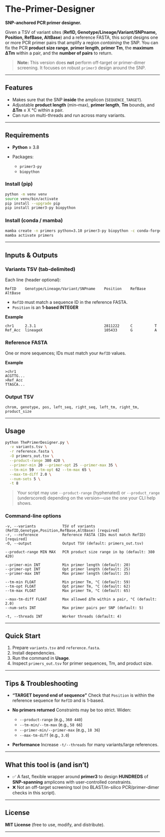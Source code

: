 # The-Primer-Designer
**SNP-anchored PCR primer designer.**

Given a TSV of variant sites (**RefID, Genotype/Lineage/Variant/SNPname, Position, RefBase, AltBase**) and a reference FASTA, this script designs one or more PCR primer pairs that amplify a region *containing* the SNP. You can fix the PCR **product size range**, **primer length**, **primer Tm**, the **maximum ΔTm** within a pair, and the **number of pairs** to return.

> **Note:** This version does **not** perform off-target or primer-dimer screening. It focuses on robust `primer3` design around the SNP.

---

## Features

* Makes sure that the SNP **inside** the amplicon (`SEQUENCE_TARGET`).
* Adjustable **product length** (min–max), **primer length**, **Tm** bounds, and **ΔTm** ≤ X °C within a pair.
* Can run on multi-threads and run across many variants.

---

## Requirements

* **Python** ≥ 3.8
* Packages:

  * `primer3-py`
  * `biopython`

### Install (pip)

```bash
python -m venv venv
source venv/bin/activate
pip install --upgrade pip
pip install primer3-py biopython
```

### Install (conda / mamba)

```bash
mamba create -n primers python=3.10 primer3-py biopython -c conda-forge
mamba activate primers
```

---

## Inputs & Outputs

### Variants TSV (tab-delimited)

Each line (header optional):

```
RefID    Genotype/Lineage/Variant/SNPname    Position    RefBase    AltBase
```

* `RefID` must match a sequence ID in the reference FASTA.
* `Position` is an **1-based INTEGER**

**Example**

```
chr1     2.3.1                               2811222     C          T
Ref_Acc  lineageX                            105433      G          A
```

### Reference FASTA

One or more sequences; IDs must match your `RefID` values.

**Example**

```fasta
>chr1
ACGTTG...
>Ref_Acc
TTAGCA...
```

### Output TSV

```
chrom, genotype, pos, left_seq, right_seq, left_tm, right_tm, product_size
```

---

## Usage

```bash
python ThePrimerDesigner.py \
  -v variants.tsv \
  -r reference.fasta \
  -O primers_out.tsv \
  --product-range 380 420 \
  --primer-min 20 --primer-opt 25 --primer-max 35 \
  --tm-min 59 --tm-opt 62 --tm-max 65 \
  --max-tm-diff 2.0 \
  --num-sets 5 \
  -t 8
```

> Your script may use `--product-range` (hyphenated) or `--product_range` (underscored) depending on the version—use the one your CLI help shows.

### Command-line options

```
-v, --variants            TSV of variants (RefID,Genotype,Position,RefBase,AltBase) [required]
-r, --reference           Reference FASTA (IDs must match RefID)                    [required]
-O, --output              Output TSV (default: primers_out.tsv)

--product-range MIN MAX   PCR product size range in bp (default: 380 420)

--primer-min INT          Min primer length (default: 20)
--primer-opt INT          Opt primer length (default: 25)
--primer-max INT          Max primer length (default: 35)

--tm-min FLOAT            Min primer Tm, °C (default: 59)
--tm-opt FLOAT            Opt primer Tm, °C (default: 62)
--tm-max FLOAT            Max primer Tm, °C (default: 65)

--max-tm-diff FLOAT       Max allowed ΔTm within a pair, °C (default: 2.0)
--num-sets INT            Max primer pairs per SNP (default: 5)

-t, --threads INT         Worker threads (default: 4)
```

---

## Quick Start

1. Prepare `variants.tsv` and `reference.fasta`.
2. Install dependencies.
3. Run the command in **Usage**.
4. Inspect `primers_out.tsv` for primer sequences, Tm, and product size.

---

## Tips & Troubleshooting

* **“TARGET beyond end of sequence”**
  Check that `Position` is within the reference sequence for `RefID` and is 1-based.

* **No primers returned**
  Constraints may be too strict. Widen:

  * `--product-range` (e.g., `360 440`)
  * `--tm-min/--tm-max` (e.g., `58 66`)
  * `--primer-min/--primer-max` (e.g., `18 36`)
  * `--max-tm-diff` (e.g., `3.0`)

* **Performance**
  Increase `-t/--threads` for many variants/large references.

---

## What this tool is (and isn’t)

* ✅ A fast, flexible wrapper around **primer3** to design **HUNDREDS** of **SNP-spanning** amplicons with user-controlled constraints.
* ❌ Not an off-target screening tool (no BLAST/in-silico PCR/primer-dimer checks in this script).

---

## License

**MIT License** (free to use, modify, and distribute).

---
